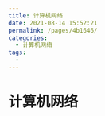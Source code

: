 ```yaml
---
title: 计算机网络
date: 2021-08-14 15:52:21
permalink: /pages/4b1646/
categories:
  - 计算机网络
tags:
  - 
---
```

# 计算机网络